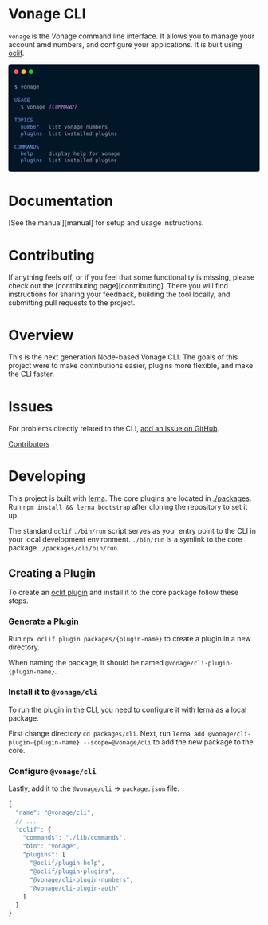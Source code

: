 Vonage CLI
==========

`vonage` is the Vonage command line interface. It allows you to manage your account amd numbers, and configure your applications. It is built using [oclif](https://oclif.io).

![screenshot of the Vonage CLI](./assets/splash.png)
<!-- https://carbon.now.sh/?bg=rgba%28171%2C184%2C195%2C0%29&t=night-owl&wt=none&l=text%2Fapache&ds=true&dsyoff=20px&dsblur=68px&wc=true&wa=false&pv=56px&ph=56px&ln=false&fl=1&fm=Hack&fs=14px&lh=133%25&si=false&es=2x&wm=false&code=%2524%2520vonage -->

Documentation
==========

[See the manual][manual] for setup and usage instructions.

Contributing
==========

If anything feels off, or if you feel that some functionality is missing, please check out the [contributing page][contributing]. There you will find instructions for sharing your feedback, building the tool locally, and submitting pull requests to the project.


Overview
========

This is the next generation Node-based Vonage CLI.  The goals of this project were to make contributions easier, plugins more flexible, and make the CLI faster.

Issues
======

For problems directly related to the CLI, [add an issue on GitHub](https://github.com/Vonage/vonage-cli/issues/new).

[Contributors](https://github.com/Vonage/vonage-cli/contributors)

Developing
==========

This project is built with [lerna](https://lerna.js.org/). The core plugins are located in [./packages](./packages). Run `npm install && lerna bootstrap` after cloning the repository to set it up.

The standard `oclif` `./bin/run` script serves as your entry point to the CLI in your local development environment. `./bin/run` is a symlink to the core package `./packages/cli/bin/run`.

Creating a Plugin
-----------------

To create an [oclif plugin](https://oclif.io/docs/plugins#building-your-own-plugin) and install it to the core package follow these steps.

### Generate a Plugin

Run `npx oclif plugin packages/{plugin-name}` to create a plugin in a new directory.

When naming the package, it should be named `@vonage/cli-plugin-{plugin-name}`.

### Install it to `@vonage/cli`

To run the plugin in the CLI, you need to configure it with lerna as a local package. 

First change directory `cd packages/cli`. Next, run `lerna add @vonage/cli-plugin-{plugin-name} --scope=@vonage/cli` to add the new package to the core.

### Configure `@vonage/cli`

Lastly, add it to the `@vonage/cli` -> `package.json` file.

```js
{
  "name": "@vonage/cli",
  // ...
  "oclif": {
    "commands": "./lib/commands",
    "bin": "vonage",
    "plugins": [
      "@oclif/plugin-help",
      "@oclif/plugin-plugins",
      "@vonage/cli-plugin-numbers",
      "@vonage/cli-plugin-auth"
    ]
  }
}
```